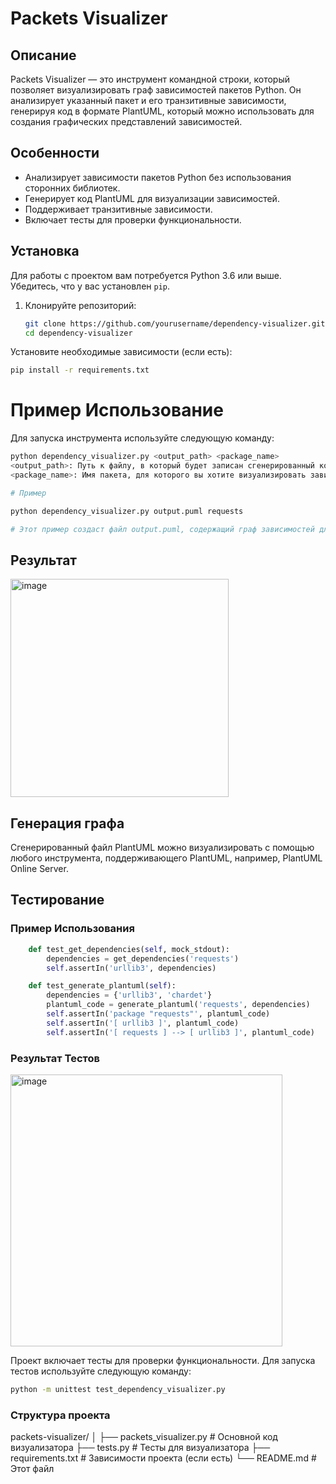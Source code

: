 # Packets Visualizer

## Описание

Packets Visualizer — это инструмент командной строки, который позволяет визуализировать граф зависимостей пакетов Python. Он анализирует указанный пакет и его транзитивные зависимости, генерируя код в формате PlantUML, который можно использовать для создания графических представлений зависимостей.

## Особенности

- Анализирует зависимости пакетов Python без использования сторонних библиотек.
- Генерирует код PlantUML для визуализации зависимостей.
- Поддерживает транзитивные зависимости.
- Включает тесты для проверки функциональности.

## Установка

Для работы с проектом вам потребуется Python 3.6 или выше. Убедитесь, что у вас установлен `pip`.

1. Клонируйте репозиторий:

   ```bash
   git clone https://github.com/yourusername/dependency-visualizer.git
   cd dependency-visualizer
   ```

Установите необходимые зависимости (если есть):

```bash
pip install -r requirements.txt
```

# Пример Использование

Для запуска инструмента используйте следующую команду:

```bash
python dependency_visualizer.py <output_path> <package_name>
<output_path>: Путь к файлу, в который будет записан сгенерированный код PlantUML.
<package_name>: Имя пакета, для которого вы хотите визуализировать зависимости.

# Пример

python dependency_visualizer.py output.puml requests

# Этот пример создаст файл output.puml, содержащий граф зависимостей для пакета requests.
```

## Результат
<img width="349" alt="image" src="https://github.com/user-attachments/assets/8b0b7b8e-cff2-4ff7-8d75-b642cdc420b2" />

## Генерация графа

Сгенерированный файл PlantUML можно визуализировать с помощью любого инструмента, поддерживающего PlantUML, например, PlantUML Online Server.

## Тестирование

### Пример Использования

```python
    def test_get_dependencies(self, mock_stdout):
        dependencies = get_dependencies('requests')
        self.assertIn('urllib3', dependencies)

    def test_generate_plantuml(self):
        dependencies = {'urllib3', 'chardet'}
        plantuml_code = generate_plantuml('requests', dependencies)
        self.assertIn('package "requests"', plantuml_code)
        self.assertIn('[ urllib3 ]', plantuml_code)
        self.assertIn('[ requests ] --> [ urllib3 ]', plantuml_code)
```

### Результат Тестов

<img width="435" alt="image" src="https://github.com/user-attachments/assets/9e41328b-3019-4788-ad05-4affcc3ff0cd">


Проект включает тесты для проверки функциональности. Для запуска тестов используйте следующую команду:

```bash
python -m unittest test_dependency_visualizer.py
```

### Структура проекта

packets-visualizer/
│
├── packets_visualizer.py  # Основной код визуализатора
├── tests.py  # Тесты для визуализатора
├── requirements.txt  # Зависимости проекта (если есть)
└── README.md  # Этот файл
